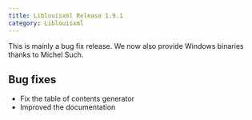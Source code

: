 ```yaml
---
title: Liblouisxml Release 1.9.1
category: Liblouisxml
---
```


This is mainly a bug fix release. We now also provide Windows binaries thanks to Michel Such.

## Bug fixes

* Fix the table of contents generator
* Improved the documentation
